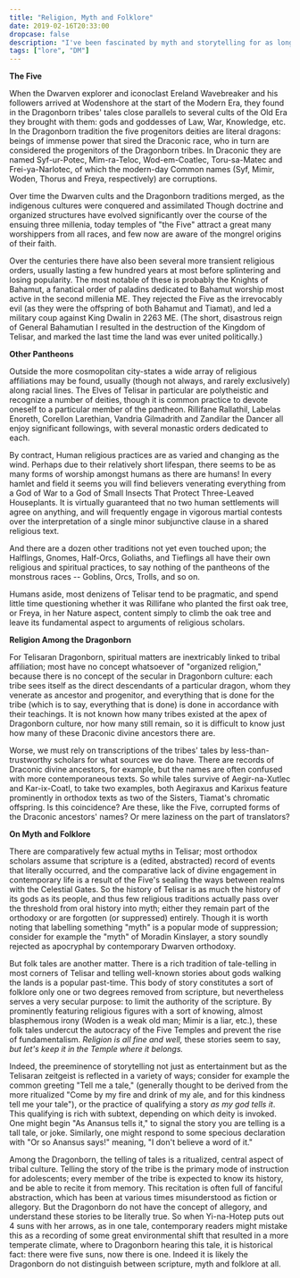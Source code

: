 ```yaml
---
title: "Religion, Myth and Folklore"
date: 2019-02-16T20:33:00
dropcase: false
description: "I've been fascinated by myth and storytelling for as long as I've been able to read. So when I was thinking about trying my hand at Dungeon Mastering I knew it was going to be to explore storytelling, both literally at the table with my friends, and figuratively, within the game world.  As I began developing Telisar, questions about the function of religion, myth and folklore in a world where larger-than-life figures and literal gods actually exist felt like a great place to begin. In many ways my campaign is about stories: the stories we tell ourselves, and the stories we tell (or don't tell) to others. These are some notes about how religion works in Telisar. Some of it I brought to the setting, but most of it was discovered at the table as we played."
tags: ["lore", "DM"]
---
```

**The Five**


When the Dwarven explorer and iconoclast Ereland Wavebreaker and his followers arrived at Wodenshore
at the start of the Modern Era, they found in the Dragonborn tribes' tales close parallels to
several cults of the Old Era they brought with them: gods and goddesses of Law, War, Knowledge, etc.
In the Dragonborn tradition the five progenitors deities are literal dragons: beings of immense
power that sired the Draconic race, who in turn are considered the progenitors of the Dragonborn
tribes. In Draconic they are named Syf-ur-Potec, Mim-ra-Teloc, Wod-em-Coatlec, Toru-sa-Matec and
Frei-ya-Narlotec, of which the modern-day Common names (Syf, Mimir, Woden, Thorus and Freya,
respectively) are corruptions.

Over time the Dwarven cults and the Dragonborn traditions merged, as the indigenous cultures were
conquered and assimilated Though doctrine and organized structures have evolved significantly over
the course of the ensuing three millenia, today temples of "the Five" attract a great many
worshippers from all races, and few now are aware of the mongrel origins of their faith.

Over the centuries there have also been several more transient religious orders, usually lasting a
few hundred years at most before splintering and losing popularity. The most notable of these is
probably the Knights of Bahamut, a fanatical order of paladins dedicated to Bahamut worship most
active in the second millenia ME. They rejected the Five as the irrevocably evil (as they were the
offspring of both Bahamut and Tiamat), and led a military coup against King Dwalin in 2263 ME. (The
short, disastrous reign of General Bahamutian I resulted in the destruction of the Kingdom of
Telisar, and marked the last time the land was ever united politically.)

**Other Pantheons**

Outside the more cosmopolitan city-states a wide array of religious affiliations may be found,
usually (though not always, and rarely exclusively) along racial lines. The Elves of Telisar in
particular are polytheistic and recognize a number of deities, though it is common practice to
devote oneself to a particular member of the pantheon. Rillifane Rallathil, Labelas Enoreth,
Corellon Larethian, Vandria Gilmadrith and Zandilar the Dancer all enjoy significant followings,
with several monastic orders dedicated to each.

By contract, Human religious practices are as varied and changing as the wind. Perhaps due to their
relatively short lifespan, there seems to be as many forms of worship amongst humans as there are
humans! In every hamlet and field it seems you will find believers venerating everything from a God
of War to a God of Small Insects That Protect Three-Leaved Houseplants. It is virtually guaranteed
that no two human settlements will agree on anything, and will frequently engage in vigorous martial
contests over the interpretation of a single minor subjunctive clause in a shared religious text.

And there are a dozen other traditions not yet even touched upon; the Halflings, Gnomes, Half-Orcs,
Goliaths, and Tieflings all have their own religious and spiritual practices, to say nothing of the
pantheons of the monstrous races -- Goblins, Orcs, Trolls, and so on.

Humans aside, most denizens of Telisar tend to be pragmatic, and spend little time questioning
whether it was Rillifane who planted the first oak tree, or Freya, in her Nature aspect, content
simply to climb the oak tree and leave its fundamental aspect to arguments of religious scholars.

**Religion Among the Dragonborn**

For Telisaran Dragonborn, spiritual matters are inextricably linked to tribal affiliation; most have
no concept whatsoever of "organized religion," because there is no concept of the secular in
Dragonborn culture: each tribe sees itself as the direct descendants of a particular dragon, whom
they venerate as ancestor and progenitor, and everything that is done for the tribe (which is to
say, everything that is done) is done in accordance with their teachings. It is not known how many
tribes existed at the apex of Dragonborn culture, nor how many still remain, so it is difficult to
know just how many of these Draconic divine ancestors there are.

Worse, we must rely on transcriptions of the tribes' tales by less-than-trustworthy scholars for
what sources we do have. There are records of Draconic divine ancestors, for example, but the
names are often confused with more contemporaneous texts. So while tales survive of Aegir-na-Xutlec
and Kar-ix-Coatl, to take two examples, both Aegiraxus and Karixus feature prominently in orthodox
texts as two of the Sisters, Tiamat's chromatic offspring. Is this coincidence? Are these, like the
Five, corrupted forms of the Draconic ancestors' names? Or mere laziness on the part of translators?

**On Myth and Folklore**

There are comparatively few actual myths in Telisar; most orthodox scholars assume that scripture is
a (edited, abstracted) record of events that literally occurred, and the comparative lack of divine
engagement in contemporary life is a result of the Five's sealing the ways between realms with the
Celestial Gates. So the history of Telisar is as much the history of its gods as its people, and
thus few religious traditions actually pass over the threshold from oral history into myth; either
they remain part of the orthodoxy or are forgotten (or suppressed) entirely. Though it is worth
noting that labelling something "myth" is a popular mode of suppression; consider for example the
"myth" of Moradin Kinslayer, a story soundly rejected as apocryphal by contemporary Dwarven
orthodoxy.

But folk tales are another matter. There is a rich tradition of tale-telling in most corners of
Telisar and telling well-known stories about gods walking the lands is a popular past-time. This
body of story constitutes a sort of folklore only one or two degrees removed from scripture, but
nevertheless serves a very secular purpose: to limit the authority of the scripture. By prominently
featuring religious figures with a sort of knowing, almost blasphemous irony (Woden is a weak old
man; Mimir is a liar, etc.), these folk tales undercut the autocracy of the Five Temples and prevent
the rise of fundamentalism. *Religion is all fine and well,* these stories seem to say, *but let's
keep it in the Temple where it belongs.* 

Indeed, the preeminence of storytelling not just as entertainment but as the Telisaran zeitgeist is
reflected in a variety of ways; consider for example the common greeting "Tell me a tale,"
(generally thought to be derived from the more ritualized "Come by my fire and drink of my ale, and
for this kindness tell me your tale"), or the practice of qualifying a story *as my god tells it*.
This qualifying is rich with subtext, depending on which deity is invoked. One might begin "As
Anansus tells it," to signal the story you are telling is a tall tale, or joke.  Similarly, one
might respond to some specious declaration with "Or so Anansus says!" meaning, "I don't believe a
word of it."

Among the Dragonborn, the telling of tales is a ritualized, central aspect of tribal culture.
Telling the story of the tribe is the primary mode of instruction for adolescents; every member of
the tribe is expected to know its history, and be able to recite it from memory. This recitation is
often full of fanciful abstraction, which has been at various times misunderstood as fiction or
allegory. But the Dragonborn do not have the concept of allegory, and understand these stories to be
literally true. So when Yi-na-Hotep puts out 4 suns with her arrows, as in one tale, contemporary
readers might mistake this as a recording of some great environmental shift that resulted in a more
temperate climate, where to Dragonborn hearing this tale, it is historical fact: there were five
suns, now there is one. Indeed it is likely the Dragonborn do not distinguish between scripture,
myth and folklore at all.
